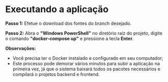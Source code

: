 # Executando a aplicação

**Passo 1:** Efetue o download dos fontes do branch desejado.

**Passo 2:** Abra o **"Windows PowerShell"** no diretório raíz do projeto, digite o comando **"docker-compose up"** e pressione a tecla **Enter**.

**Observações:**
* Você precisa ter o Docker instalado e configurado em seu computador;
* Este processo pode demorar vários minutos para subir a aplicação na primeira vez, já que o sistema baixará todos os pacotes necessários e compilará o projetos backend e frontend.

